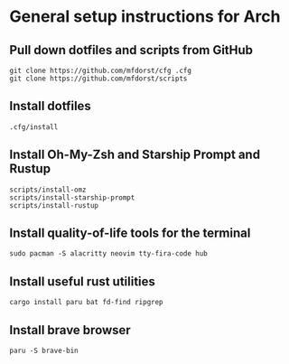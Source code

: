 # General setup instructions for Arch

## Pull down dotfiles and scripts from GitHub

```
git clone https://github.com/mfdorst/cfg .cfg
git clone https://github.com/mfdorst/scripts
```

## Install dotfiles

```
.cfg/install
```

## Install Oh-My-Zsh and Starship Prompt and Rustup

```
scripts/install-omz
scripts/install-starship-prompt
scripts/install-rustup
```

## Install quality-of-life tools for the terminal

```
sudo pacman -S alacritty neovim tty-fira-code hub
```

## Install useful rust utilities

```
cargo install paru bat fd-find ripgrep
```

## Install brave browser

```
paru -S brave-bin
```

